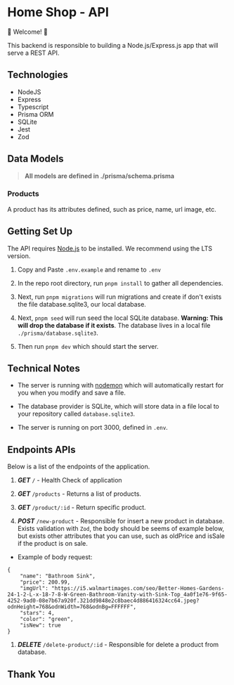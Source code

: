 # Home Shop - API

💫 Welcome! 🎉

This backend is responsible to building a Node.js/Express.js app that will serve a REST API.

## Technologies
- NodeJS
- Express
- Typescript
- Prisma ORM
- SQLite
- Jest
- Zod

## Data Models

> **All models are defined in ./prisma/schema.prisma**

### Products

A product has its attributes defined, such as price, name, url image, etc.

## Getting Set Up

The API requires [Node.js](https://nodejs.org/en/) to be installed. We recommend using the LTS version.

1. Copy and Paste `.env.example` and rename to `.env`

1. In the repo root directory, run `pnpm install` to gather all dependencies.

1. Next, run `pnpm migrations` will run migrations and create if don't exists the file database.sqlite3, our local database.

1. Next, `pnpm seed` will run seed the local SQLite database. **Warning: This will drop the database if it exists**. The database lives in a local file `./prisma/database.sqlite3`.

1. Then run `pnpm dev` which should start the server.

## Technical Notes

- The server is running with [nodemon](https://nodemon.io/) which will automatically restart for you when you modify and save a file.

- The database provider is SQLite, which will store data in a file local to your repository called `database.sqlite3`.

- The server is running on port 3000, defined in `.env`.

## Endpoints APIs

Below is a list of the endpoints of the application.

1. **_GET_** `/` - Health Check of application

1. **_GET_** `/products` -  Returns a list of products.

1. **_GET_** `/product/:id` - Return specific product.

1. **_POST_** `/new-product` - Responsible for insert a new product in database. Exists validation with `Zod`, the body should be seems of example below, but exists other attributes that you can use, such as oldPrice and isSale if the product is on sale.

- Example of body request:
```
{
    "name": "Bathroom Sink",
    "price": 200.99,
    "imgUrl": "https://i5.walmartimages.com/seo/Better-Homes-Gardens-24-1-2-L-x-18-7-8-W-Green-Bathroom-Vanity-with-Sink-Top_4a0f1e76-9f65-4252-9ad0-08e7b67a920f.321dd9848e2c8baec4d886416324cc64.jpeg?odnHeight=768&odnWidth=768&odnBg=FFFFFF",
    "stars": 4,
    "color": "green",
    "isNew": true
}
```

1. **_DELETE_** `/delete-product/:id` - Responsible for delete a product from database.

## Thank You
